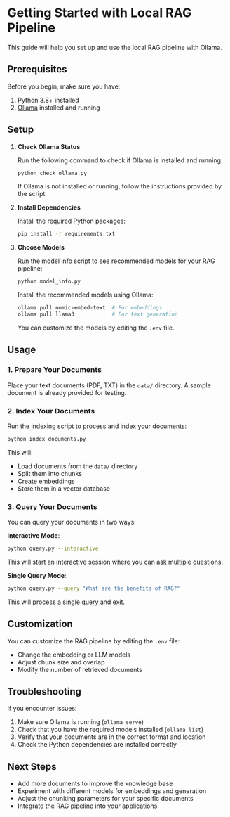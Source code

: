 # Getting Started with Local RAG Pipeline

This guide will help you set up and use the local RAG pipeline with Ollama.

## Prerequisites

Before you begin, make sure you have:

1. Python 3.8+ installed
2. [Ollama](https://ollama.ai/download) installed and running

## Setup

1. **Check Ollama Status**

   Run the following command to check if Ollama is installed and running:

   ```bash
   python check_ollama.py
   ```

   If Ollama is not installed or running, follow the instructions provided by the script.

2. **Install Dependencies**

   Install the required Python packages:

   ```bash
   pip install -r requirements.txt
   ```

3. **Choose Models**

   Run the model info script to see recommended models for your RAG pipeline:

   ```bash
   python model_info.py
   ```

   Install the recommended models using Ollama:

   ```bash
   ollama pull nomic-embed-text  # For embeddings
   ollama pull llama3            # For text generation
   ```

   You can customize the models by editing the `.env` file.

## Usage

### 1. Prepare Your Documents

Place your text documents (PDF, TXT) in the `data/` directory. A sample document is already provided for testing.

### 2. Index Your Documents

Run the indexing script to process and index your documents:

```bash
python index_documents.py
```

This will:
- Load documents from the `data/` directory
- Split them into chunks
- Create embeddings
- Store them in a vector database

### 3. Query Your Documents

You can query your documents in two ways:

**Interactive Mode**:

```bash
python query.py --interactive
```

This will start an interactive session where you can ask multiple questions.

**Single Query Mode**:

```bash
python query.py --query "What are the benefits of RAG?"
```

This will process a single query and exit.

## Customization

You can customize the RAG pipeline by editing the `.env` file:

- Change the embedding or LLM models
- Adjust chunk size and overlap
- Modify the number of retrieved documents

## Troubleshooting

If you encounter issues:

1. Make sure Ollama is running (`ollama serve`)
2. Check that you have the required models installed (`ollama list`)
3. Verify that your documents are in the correct format and location
4. Check the Python dependencies are installed correctly

## Next Steps

- Add more documents to improve the knowledge base
- Experiment with different models for embeddings and generation
- Adjust the chunking parameters for your specific documents
- Integrate the RAG pipeline into your applications 